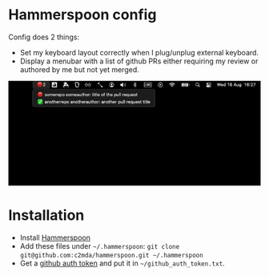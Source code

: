# Hammerspoon config

Config does 2 things:

- Set my keyboard layout correctly when I plug/unplug external keyboard.
- Display a menubar with a list of github PRs either requiring my review or authored by me but not yet merged.

![Example menubar with list of github PRs](menubar_github_prs.jpg)

# Installation

- Install [Hammerspoon](https://www.hammerspoon.org/)
- Add these files under `~/.hammerspoon`: `git clone git@github.com:c2mda/hammerspoon.git ~/.hammerspoon`
- Get a [github auth token](https://docs.github.com/en/authentication/keeping-your-account-and-data-secure/managing-your-personal-access-tokens#creating-a-personal-access-token-classic) and put it in `~/github_auth_token.txt`.
